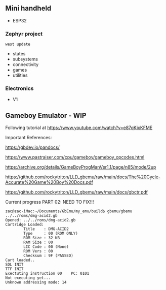 ## Mini handheld
- ESP32


### Zephyr project

` west update `

- states
- subsystems
- connectivity
- games
- utilities

### Electronics
- V1


## Gameboy Emulator - WIP

Following tutorial at  https://www.youtube.com/watch?v=e87qKixKFME

Important References:

https://gbdev.io/pandocs/

https://www.pastraiser.com/cpu/gameboy/gameboy_opcodes.html

https://archive.org/details/GameBoyProgManVer1.1/page/n85/mode/2up

https://github.com/rockytriton/LLD_gbemu/raw/main/docs/The%20Cycle-Accurate%20Game%20Boy%20Docs.pdf

https://github.com/rockytriton/LLD_gbemu/raw/main/docs/gbctr.pdf



Current progress PART 02:
    NEED TO FIX!!!

    zac@zac-iMac:~/Documents/GbEmu/my_emu/build$ gbemu/gbemu  ../../roms/dmg-acid2.gb
    Opened: ../../roms/dmg-acid2.gb
    Cartridge Loaded:
            Title    : DMG-ACID2
            Type     : 00 (ROM ONLY)
            ROM Size : 32 KB
            RAM Size : 00
            LIC Code : 00 (None)
            ROM Vers : 00
            Checksum : 9F (PASSED)
    Cart loaded..
    SDL INIT
    TTF INIT
    Exectuting instruction 00    PC: 0101
    Not executing yet...
    Unknown addressing mode: 14